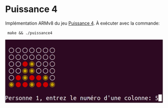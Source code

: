 # Puissance 4

Implémentation ARMv8 du jeu [Puissance 4](https://fr.wikipedia.org/wiki/Puissance_4). À exécuter avec la commande:

```
 make && ./puissance4
```



![Capture d'écran](./.capture.png)
